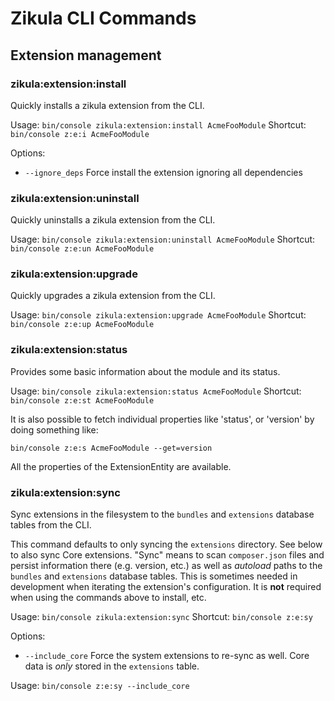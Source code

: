 # Zikula CLI Commands

## Extension management

### zikula:extension:install

Quickly installs a zikula extension from the CLI.

Usage: `bin/console zikula:extension:install AcmeFooModule`
Shortcut: `bin/console z:e:i AcmeFooModule`

Options:

- `--ignore_deps` Force install the extension ignoring all dependencies

### zikula:extension:uninstall

Quickly uninstalls a zikula extension from the CLI.

Usage: `bin/console zikula:extension:uninstall AcmeFooModule`
Shortcut: `bin/console z:e:un AcmeFooModule`

### zikula:extension:upgrade

Quickly upgrades a zikula extension from the CLI.

Usage: `bin/console zikula:extension:upgrade AcmeFooModule`
Shortcut: `bin/console z:e:up AcmeFooModule`

### zikula:extension:status

Provides some basic information about the module and its status.

Usage: `bin/console zikula:extension:status AcmeFooModule`
Shortcut: `bin/console z:e:st AcmeFooModule`

It is also possible to fetch individual properties like 'status', or 'version' 
by doing something like:

`bin/console z:e:s AcmeFooModule --get=version`

All the properties of the ExtensionEntity are available.

### zikula:extension:sync

Sync extensions in the filesystem to the `bundles` and `extensions` database tables from the CLI.

This command defaults to only syncing the `extensions` directory. See below to also sync Core extensions.
"Sync" means to scan `composer.json` files and persist information there (e.g. version, etc.) as well as *autoload* 
paths to the `bundles` and `extensions` database tables. This is sometimes needed in development when iterating the 
extension's configuration. It is **not** required when using the commands above to install, etc.

Usage: `bin/console zikula:extension:sync`
Shortcut: `bin/console z:e:sy`

Options:

- `--include_core` Force the system extensions to re-sync as well. Core data is _only_ stored in the `extensions` table.

Usage: `bin/console z:e:sy --include_core`
